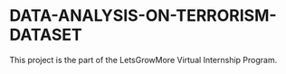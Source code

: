 # DATA-ANALYSIS-ON-TERRORISM-DATASET
This project is the part of the LetsGrowMore Virtual Internship Program.
